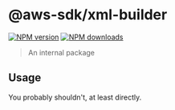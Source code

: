 # @aws-sdk/xml-builder

[![NPM version](https://img.shields.io/npm/v/@aws-sdk/xml-builder/rc.svg)](https://www.npmjs.com/package/@aws-sdk/xml-builder)
[![NPM downloads](https://img.shields.io/npm/dm/@aws-sdk/xml-builder.svg)](https://www.npmjs.com/package/@aws-sdk/xml-builder)

> An internal package

## Usage

You probably shouldn't, at least directly.
